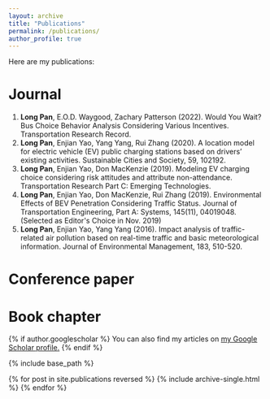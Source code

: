 ```yaml
---
layout: archive
title: "Publications"
permalink: /publications/
author_profile: true
---
```


Here are my publications:

# Journal
1. **Long Pan**, E.O.D. Waygood, Zachary Patterson (2022). Would You Wait? Bus Choice Behavior Analysis Considering Various Incentives. Transportation Research Record.
1. **Long Pan**, Enjian Yao, Yang Yang, Rui Zhang (2020). A location model for electric vehicle (EV) public charging stations based on drivers’ existing activities. Sustainable Cities and Society, 59, 102192.
1. **Long Pan**, Enjian Yao, Don MacKenzie (2019). Modeling EV charging choice considering risk attitudes and attribute non-attendance. Transportation Research Part C: Emerging Technologies.
4. **Long Pan**, Enjian Yao, Don MacKenzie, Rui Zhang (2019). Environmental Effects of BEV Penetration Considering Traffic Status. Journal of Transportation Engineering, Part A: Systems, 145(11), 04019048. (Selected as Editor's Choice in Nov. 2019)
5. **Long Pan**, Enjian Yao, Yang Yang (2016). Impact analysis of traffic-related air pollution based on real-time traffic and basic meteorological information. Journal of Environmental Management, 183, 510-520.










# Conference paper

# Book chapter


{% if author.googlescholar %}
  You can also find my articles on <u><a href="{{author.googlescholar}}">my Google Scholar profile</a>.</u>
{% endif %}

{% include base_path %}

{% for post in site.publications reversed %}
  {% include archive-single.html %}
{% endfor %}

